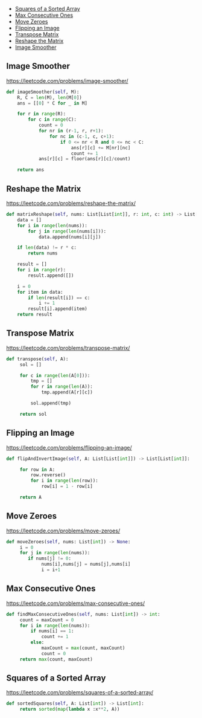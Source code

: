 + [Squares of a Sorted Array](#squares-of-a-sorted-array)
+ [Max Consecutive Ones](#max-consecutive-ones)
+ [Move Zeroes](#move-zeroes)
+ [Flipping an Image](#flipping-an-image)
+ [Transpose Matrix](#transpose-matrix)
+ [Reshape the Matrix](#reshape-the-matrix)
+ [Image Smoother](#image-smoother)
<!-----solution----->

## Image Smoother

https://leetcode.com/problems/image-smoother/

```python
def imageSmoother(self, M):
    R, C = len(M), len(M[0])
    ans = [[0] * C for _ in M]

    for r in range(R):
        for c in range(C):
            count = 0
            for nr in (r-1, r, r+1):
                for nc in (c-1, c, c+1):
                    if 0 <= nr < R and 0 <= nc < C:
                        ans[r][c] += M[nr][nc]
                        count += 1
            ans[r][c] = floor(ans[r][c]/count)

    return ans  
```

## Reshape the Matrix

https://leetcode.com/problems/reshape-the-matrix/

```python
def matrixReshape(self, nums: List[List[int]], r: int, c: int) -> List[List[int]]:
    data = []
	for i in range(len(nums)):
		for j in range(len(nums[i])):
			data.append(nums[i][j])

	if len(data) != r * c:
		return nums

	result = []
	for i in range(r):
		result.append([])

	i = 0
	for item in data:
		if len(result[i]) == c:
			i += 1
		result[i].append(item)
	return result
```

## Transpose Matrix

https://leetcode.com/problems/transpose-matrix/

```python
def transpose(self, A):
     sol = []

     for c in range(len(A[0])):
         tmp = []
         for r in range(len(A)):
             tmp.append(A[r][c])

         sol.append(tmp)

     return sol
```

## Flipping an Image

https://leetcode.com/problems/flipping-an-image/

```python
def flipAndInvertImage(self, A: List[List[int]]) -> List[List[int]]:

     for row in A:
         row.reverse()
         for i in range(len(row)):
             row[i] = 1 - row[i]

     return A
```

## Move Zeroes

https://leetcode.com/problems/move-zeroes/

```python
def moveZeroes(self, nums: List[int]) -> None:
     i = 0
     for j in range(len(nums)):
 	    if nums[j] != 0:
             nums[i],nums[j] = nums[j],nums[i]
             i = i+1
```

## Max Consecutive Ones

https://leetcode.com/problems/max-consecutive-ones/

```python
def findMaxConsecutiveOnes(self, nums: List[int]) -> int:      
     count = maxCount = 0      
     for i in range(len(nums)):
         if nums[i] == 1:
             count += 1
         else:
             maxCount = max(count, maxCount)
             count = 0                
     return max(count, maxCount)
```

## Squares of a Sorted Array

https://leetcode.com/problems/squares-of-a-sorted-array/

```python
def sortedSquares(self, A: List[int]) -> List[int]:
     return sorted(map(lambda x :x**2, A))
```
